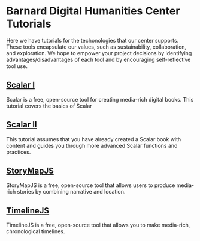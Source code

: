 # Barnard Digital Humanities Center Tutorials

Here we have tutorials for the techonologies that our center supports. These tools encapsulate our values, such as sustainability, collaboration, and exploration. We hope to empower your project decisions by identifying advantages/disadvantages of each tool and by encouraging self-reflective tool use.

## [Scalar I](https://github.com/dhc-barnard/tutorials/blob/master/Scalar%20I.md)

Scalar is a free, open-source tool for creating media-rich digital books. This tutorial covers the basics of Scalar

## [Scalar II](https://github.com/dhc-barnard/tutorials/blob/master/Scalar%20II.md)

This tutorial assumes that you have already created a Scalar book with content and guides you through more advanced Scalar functions and practices.

## [StoryMapJS](https://github.com/dhc-barnard/tutorials/blob/master/StoryMapJS.md)

StoryMapJS is a free, open-source tool that allows users to produce media-rich stories by combining narrative and location.

## [TimelineJS](https://github.com/dhc-barnard/tutorials/blob/master/TimelineJS.md)

TimelineJS is a free, open-source tool that allows you to make media-rich, chronological timelines. 






